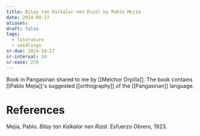 ```yaml
---
title: Bilay tan Kalkalar nen Rizal by Pablo Mejia
date: 2024-09-27
aliases: 
draft: false
tags:
  - literature
  - seedlings
sr-due: 2024-10-27
sr-interval: 24
sr-ease: 270
---
```

Book in Pangasinan shared to me by [[Melchor Orpilla]]. The book contains [[Pablo Mejia]]'s suggested [[orthography]] of the [[Pangasinan]] language.

# References

Mejia, Pablo. _Bilay tan Kalkalar nen Rizal_. Esfuerzo Obrero, 1923.